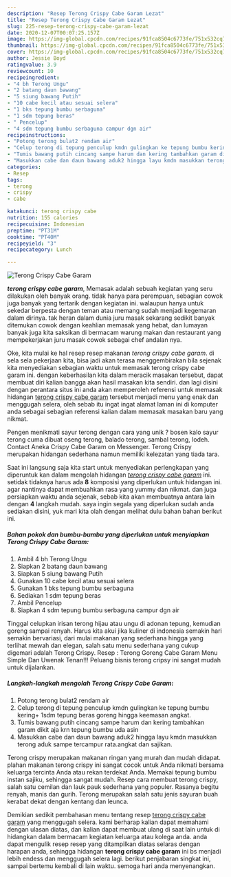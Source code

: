 ```yaml
---
description: "Resep Terong Crispy Cabe Garam Lezat"
title: "Resep Terong Crispy Cabe Garam Lezat"
slug: 225-resep-terong-crispy-cabe-garam-lezat
date: 2020-12-07T00:07:25.157Z
image: https://img-global.cpcdn.com/recipes/91fca8504c6773fe/751x532cq70/terong-crispy-cabe-garam-foto-resep-utama.jpg
thumbnail: https://img-global.cpcdn.com/recipes/91fca8504c6773fe/751x532cq70/terong-crispy-cabe-garam-foto-resep-utama.jpg
cover: https://img-global.cpcdn.com/recipes/91fca8504c6773fe/751x532cq70/terong-crispy-cabe-garam-foto-resep-utama.jpg
author: Jessie Boyd
ratingvalue: 3.9
reviewcount: 10
recipeingredient:
- "4 bh Terong Ungu"
- "2 batang daun bawang"
- "5 siung bawang Putih"
- "10 cabe kecil atau sesuai selera"
- "1 bks tepung bumbu serbaguna"
- "1 sdm tepung beras"
- " Pencelup"
- "4 sdm tepung bumbu serbaguna campur dgn air"
recipeinstructions:
- "Potong terong bulat2 rendam air"
- "Celup terong di tepung penculup kmdn gulingkan ke tepung bumbu kering+ 1sdm tepung beras goreng hingga keemasan angkat."
- "Tumis bawang putih cincang sampe harum dan kering tambahkan garam dikit aja krn tepung bumbu uda asin"
- "Masukkan cabe dan daun bawang aduk2 hingga layu kmdn masukkan terong aduk sampe tercampur rata.angkat dan sajikan."
categories:
- Resep
tags:
- terong
- crispy
- cabe

katakunci: terong crispy cabe 
nutrition: 155 calories
recipecuisine: Indonesian
preptime: "PT31M"
cooktime: "PT40M"
recipeyield: "3"
recipecategory: Lunch

---
```



![Terong Crispy Cabe Garam](https://img-global.cpcdn.com/recipes/91fca8504c6773fe/751x532cq70/terong-crispy-cabe-garam-foto-resep-utama.jpg)

<b><i>terong crispy cabe garam</i></b>, Memasak adalah sebuah kegiatan yang seru dilakukan oleh banyak orang. tidak hanya para perempuan, sebagian cowok juga banyak yang tertarik dengan kegiatan ini. walaupun hanya untuk sekedar berpesta dengan teman atau memang sudah menjadi kegemaran dalam dirinya. tak heran dalam dunia juru masak sekarang sedikit banyak ditemukan cowok dengan keahlian memasak yang hebat, dan lumayan banyak juga kita saksikan di bermacam warung makan dan restaurant yang mempekerjakan juru masak cowok sebagai chef andalan nya.

Oke, kita mulai ke hal resep resep makanan <i>terong crispy cabe garam</i>. di sela sela pekerjaan kita, bisa jadi akan terasa menggembirakan bila sejenak kita menyediakan sebagian waktu untuk memasak terong crispy cabe garam ini. dengan keberhasilan kita dalam meracik masakan tersebut, dapat membuat diri kalian bangga akan hasil masakan kita sendiri. dan lagi disini dengan perantara situs ini anda akan memperoleh referensi untuk memasak hidangan <u>terong crispy cabe garam</u> tersebut menjadi menu yang enak dan menggugah selera, oleh sebab itu ingat ingat alamat laman ini di komputer anda sebagai sebagian referensi kalian dalam memasak masakan baru yang nikmat.

Pengen menikmati sayur terong dengan cara yang unik ? bosen kalo sayur terong cuma dibuat oseng terong, balado terong, sambal terong, lodeh. Contact Aneka Crispy Cabe Garam on Messenger. Terong Crispy merupakan hidangan sederhana namun memiliki kelezatan yang tiada tara.


Saat ini langsung saja kita start untuk menyediakan perlengkapan yang diperuntuk kan dalam mengolah hidangan <u><i>terong crispy cabe garam</i></u> ini. setidak tidaknya harus ada <b>8</b> komposisi yang diperlukan untuk hidangan ini. agar nantinya dapat membuahkan rasa yang yummy dan nikmat. dan juga persiapkan waktu anda sejenak, sebab kita akan membuatnya antara lain dengan <b>4</b> langkah mudah. saya ingin segala yang diperlukan sudah anda sediakan disini, yuk mari kita olah dengan melihat dulu bahan bahan berikut ini.

<!--inarticleads1-->

##### Bahan pokok dan bumbu-bumbu yang diperlukan untuk menyiapkan Terong Crispy Cabe Garam:

1. Ambil 4 bh Terong Ungu
1. Siapkan 2 batang daun bawang
1. Siapkan 5 siung bawang Putih
1. Gunakan 10 cabe kecil atau sesuai selera
1. Gunakan 1 bks tepung bumbu serbaguna
1. Sediakan 1 sdm tepung beras
1. Ambil  Pencelup
1. Siapkan 4 sdm tepung bumbu serbaguna campur dgn air


Tinggal celupkan irisan terong hijau atau ungu di adonan tepung, kemudian goreng sampai renyah. Harus kita akui jika kuliner di indonesia semakin hari semakin bervariasi, dari mulai makanan yang sederhana hingga yang terlihat mewah dan elegan, salah satu menu sederhana yang cukup digemari adalah Terong Crispy. Resep : Terong Goreng Cabe Garam Menu Simple Dan Uwenak Tenan!!! Peluang bisnis terong cripsy ini sangat mudah untuk dijalankan. 

<!--inarticleads2-->

##### Langkah-langkah mengolah Terong Crispy Cabe Garam:

1. Potong terong bulat2 rendam air
1. Celup terong di tepung penculup kmdn gulingkan ke tepung bumbu kering+ 1sdm tepung beras goreng hingga keemasan angkat.
1. Tumis bawang putih cincang sampe harum dan kering tambahkan garam dikit aja krn tepung bumbu uda asin
1. Masukkan cabe dan daun bawang aduk2 hingga layu kmdn masukkan terong aduk sampe tercampur rata.angkat dan sajikan.


Terong crispy merupakan makanan ringan yang murah dan mudah didapat. plahan makanan terong crispy ini sangat cocok untuk Anda nikmati bersama keluarga tercinta Anda atau rekan terdekat Anda. Memakai tepung bumbu instan sajiku, sehingga sangat mudah. Resep cara membuat terong crispy, salah satu cemilan dan lauk pauk sederhana yang populer. Rasanya begitu renyah, manis dan gurih. Terong merupakan salah satu jenis sayuran buah kerabat dekat dengan kentang dan leunca. 

Demikian sedikit pembahasan menu tentang resep <u>terong crispy cabe garam</u> yang menggugah selera. kami berharap kalian dapat memahami dengan ulasan diatas, dan kalian dapat membuat ulang di saat lain untuk di hidangkan dalam bermacam kegiatan keluarga atau kolega anda. anda dapat mengulik resep resep yang ditampilkan diatas selaras dengan harapan anda, sehingga hidangan <b>terong crispy cabe garam</b> ini bs menjadi lebih endess dan menggugah selera lagi. berikut penjabaran singkat ini, sampai bertemu kembali di lain waktu. semoga hari anda menyenangkan.
